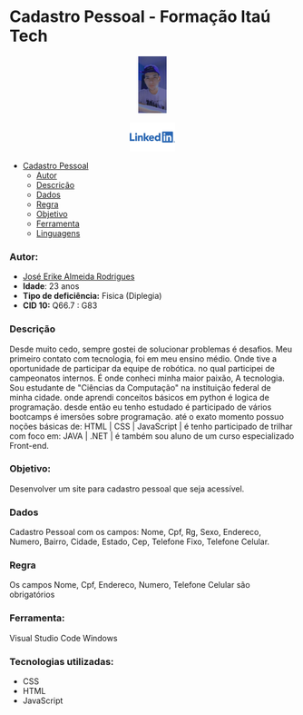 # Cadastro Pessoal - Formação Itaú Tech

<p style="text-align: center">
    <img alt= "Erike Rodrigues" src="img/erick.jpg" height="100px" />
</p>

<p style="text-align: center">
    <a href="https://www.linkedin.com/in/erike-rodrigues-b5b060213">
        <img alt="LinkedIn" src="img/linkedin.png" height="50px" />
    </a>
</p>

- [Cadastro Pessoal](#cadastro-pessoal-Itaú-Tech)
    - [Autor](#autor)
    - [Descrição](#descrição)
    - [Dados](#Dados)
    - [Regra](#Regra)
    - [Objetivo](#objetivo)
    - [Ferramenta](#ferramenta)
    - [Linguagens](#linguagens)

### Autor:

- [José Erike Almeida Rodrigues]()
- **Idade**: 23 anos
- **Tipo de deficiência:** Fisica (Diplegia)
- **CID 10:** Q66.7 : G83

### Descrição

Desde muito cedo, sempre gostei de solucionar problemas é desafios. Meu primeiro contato com tecnologia, foi em meu ensino médio. Onde tive a oportunidade de participar da equipe de robótica. no qual participei de campeonatos internos. É onde conheci minha maior paixão, A tecnologia. Sou estudante de "Ciências da Computação" na instituição federal de minha cidade. onde aprendi conceitos básicos em python é logica de programação. desde então eu tenho estudado é participado de vários bootcamps é imersões sobre programação. até o exato momento possuo noções básicas de: HTML | CSS | JavaScript | é tenho participado de trilhar com foco em: JAVA | .NET | é também sou aluno de um curso especializado Front-end.

### Objetivo:

Desenvolver um site para cadastro pessoal que seja acessível.

### Dados

Cadastro Pessoal com os campos: Nome, Cpf, Rg, Sexo, Endereco, Numero, Bairro, Cidade, Estado, Cep, Telefone Fixo, Telefone Celular.

### Regra 

Os campos Nome, Cpf, Endereco, Numero, Telefone Celular são obrigatórios

### Ferramenta:

Visual Studio Code Windows

### Tecnologias utilizadas: 

- CSS
- HTML
- JavaScript
